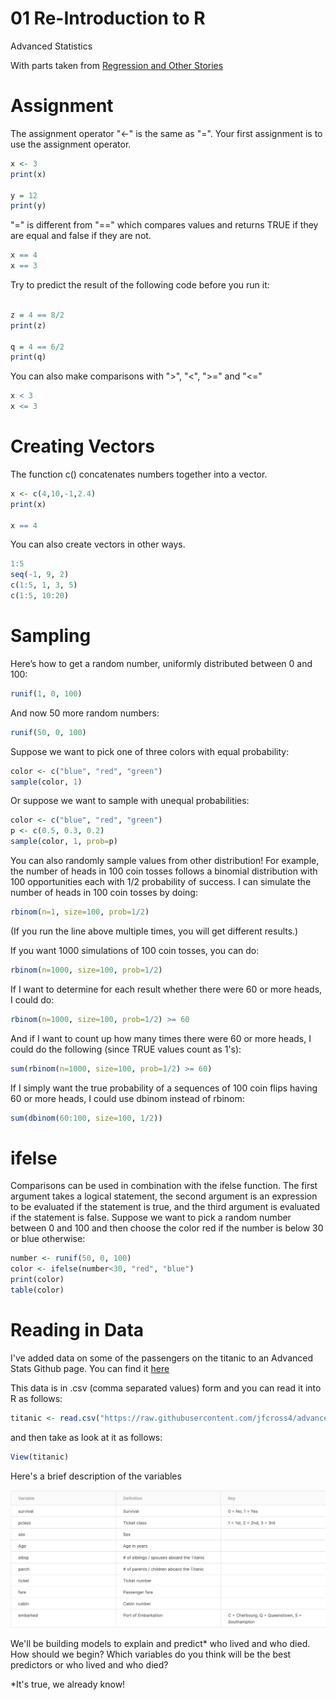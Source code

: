 01 Re-Introduction to R
================
Advanced Statistics

With parts taken from [Regression and Other Stories](https://users.aalto.fi/~ave/ROS.pdf)


# Assignment

The assignment operator "<-" is the same as "=".  Your first assignment is to use the assignment operator.

```r
x <- 3
print(x)

y = 12
print(y)

```

"=" is different from "==" which compares values and returns TRUE if they are equal and false if they are not.

```r
x == 4
x == 3
```

Try to predict the result of the following code before you run it:

```r

z = 4 == 8/2
print(z)

q = 4 == 6/2
print(q)

```

You can also make comparisons with ">", "<", ">=" and "<="

```r
x < 3
x <= 3
```


# Creating Vectors

The function c() concatenates numbers together into a vector.

```r
x <- c(4,10,-1,2.4)
print(x)

x == 4
```

You can also create vectors in other ways.

```r
1:5
seq(-1, 9, 2)
c(1:5, 1, 3, 5)
c(1:5, 10:20)
```

# Sampling

Here’s how to get a random number, uniformly distributed between 0 and 100:

```r
runif(1, 0, 100)
```

And now 50 more random numbers:

```r
runif(50, 0, 100)
```
Suppose we want to pick one of three colors with equal probability:

```r
color <- c("blue", "red", "green")
sample(color, 1)
```

Or suppose we want to sample with unequal probabilities:

```r
color <- c("blue", "red", "green")
p <- c(0.5, 0.3, 0.2)
sample(color, 1, prob=p)
```

You can also randomly sample values from other distribution! For example, the number of heads in 100 coin tosses follows a binomial distribution with 100 opportunities each with 1/2 probability of success.  I can simulate the number of heads in 100 coin tosses by doing:

```r
rbinom(n=1, size=100, prob=1/2)
```

(If you run the line above multiple times, you will get different results.)

If you want 1000 simulations of 100 coin tosses, you can do:

```r
rbinom(n=1000, size=100, prob=1/2)
```

If I want to determine for each result whether there were 60 or more heads, I could do:

```r
rbinom(n=1000, size=100, prob=1/2) >= 60
```

And if I want to count up how many times there were 60 or more heads, I could do the following (since TRUE values count as 1's):

```r
sum(rbinom(n=1000, size=100, prob=1/2) >= 60)
```

If I simply want the true probability of a sequences of 100 coin flips having 60 or more heads, I could use dbinom instead of rbinom:

```r
sum(dbinom(60:100, size=100, 1/2))
```

# ifelse

Comparisons can be used in combination with the ifelse function. The first argument takes a
logical statement, the second argument is an expression to be evaluated if the statement is true, and
the third argument is evaluated if the statement is false. Suppose we want to pick a random number
between 0 and 100 and then choose the color red if the number is below 30 or blue otherwise:

```r
number <- runif(50, 0, 100)
color <- ifelse(number<30, "red", "blue")
print(color)
table(color)
```

# Reading in Data 

I've added data on some of the passengers on the titanic to an Advanced Stats Github page.  You can find it [here](https://github.com/jfcross4/advanced_stats/blob/master/titanic_train.csv)

This data is in .csv (comma separated values) form and you can read it into R as follows:

```r
titanic <- read.csv("https://raw.githubusercontent.com/jfcross4/advanced_stats/master/titanic_train.csv")
```

and then take as look at it as follows:

```r
View(titanic)
```

Here's a brief description of the variables


![](titanicdesc.png)

We'll be building models to explain and predict* who lived and who died.  How should we begin?  Which variables do you think will be the best predictors or who lived and who died?

*It's true, we already know!


